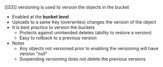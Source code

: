 [[S3]] versioning is used to version the objects in the bucket

- Enabled at the __bucket level__
- Uploads to a same Key (overwrites) changes the version of the object
- It is best practice to version the buckets
	- Protects against unintended deletes (ability to restore a version)
	- Easy to rollback to a previous version
- Notes
	- Any objects not versioned prior to enabling the versioning will have version "null"
	- Suspending versioning does not delete the previous versions
